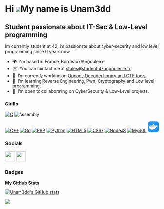 Hi ![](https://user-images.githubusercontent.com/18350557/176309783-0785949b-9127-417c-8b55-ab5a4333674e.gif)My name is Unam3dd
===============================================================================================================================

Student passionate about IT-Sec & Low-Level programming
-------------------------------------------------------

Im currently student at 42, im passionate about cyber-security and low level programming since 6 years now

* 🌍  I'm based in France, Bordeaux/Angouleme
* ✉️  You can contact me at [stales@student.42angouleme.fr](mailto:stales@student.42angouleme.fr)
* 🚀  I'm currently working on [Opcode Decoder library and CTF tools.](http://github.com/Unam3dd/repository)
* 🧠  I'm learning Reverse Engineering, Pwn, Cryptography and Low level programming.
* 🤝  I'm open to collaborating on CyberSecurity & Low-Level projects.

### Skills


<p align="left">
<a href="https://docs.microsoft.com/en-us/cpp/?view=msvc-170" target="_blank" rel="noreferrer"><img src="https://raw.githubusercontent.com/danielcranney/readme-generator/main/public/icons/skills/c-colored.svg" width="36" height="36" alt="C" /></a>
 <a target="_blank" rel="noreferrer"><img src="https://cdn.hackr.io/uploads/topics_svg/1515163329FBBk5SGRAt.svg" width="36" height="36" alt="Assembly"</a>
</p>
<a href="https://docs.microsoft.com/en-us/cpp/?view=msvc-170" target="_blank" rel="noreferrer"><img src="https://raw.githubusercontent.com/danielcranney/readme-generator/main/public/icons/skills/cplusplus-colored.svg" width="36" height="36" alt="C++" /></a>
<a href="https://go.dev/doc/" target="_blank" rel="noreferrer"><img src="https://raw.githubusercontent.com/danielcranney/readme-generator/main/public/icons/skills/go-colored.svg" width="36" height="36" alt="Go" /></a>
<a href="https://www.php.net/" target="_blank" rel="noreferrer"><img src="https://raw.githubusercontent.com/danielcranney/readme-generator/main/public/icons/skills/php-colored.svg" width="36" height="36" alt="PHP" /></a>
<a href="https://www.python.org/" target="_blank" rel="noreferrer"><img src="https://raw.githubusercontent.com/danielcranney/readme-generator/main/public/icons/skills/python-colored.svg" width="36" height="36" alt="Python" /></a>
<a href="https://developer.mozilla.org/en-US/docs/Glossary/HTML5" target="_blank" rel="noreferrer"><img src="https://raw.githubusercontent.com/danielcranney/readme-generator/main/public/icons/skills/html5-colored.svg" width="36" height="36" alt="HTML5" /></a>
<a href="https://www.w3.org/TR/CSS/#css" target="_blank" rel="noreferrer"><img src="https://raw.githubusercontent.com/danielcranney/readme-generator/main/public/icons/skills/css3-colored.svg" width="36" height="36" alt="CSS3" /></a>
<a href="https://nodejs.org/en/" target="_blank" rel="noreferrer"><img src="https://raw.githubusercontent.com/danielcranney/readme-generator/main/public/icons/skills/nodejs-colored.svg" width="36" height="36" alt="NodeJS" /></a>
<a href="https://www.mysql.com/" target="_blank" rel="noreferrer"><img src="https://raw.githubusercontent.com/danielcranney/readme-generator/main/public/icons/skills/mysql-colored.svg" width="36" height="36" alt="MySQL" /></a>
 <a href="https://www.docker.com/" target="_blank" rel="noreferrer"><img src="https://raw.githubusercontent.com/tandpfun/skill-icons/main/icons/Docker.svg" width="36" height="36" alt="Docker" /></a>


### Socials

<p align="left"> <a href="https://www.github.com/Unam3dd" target="_blank" rel="noreferrer"><img src="https://raw.githubusercontent.com/danielcranney/readme-generator/main/public/icons/socials/github.svg" width="32" height="32" /></a> <a href="https://www.twitter.com/sam0verfl0w" target="_blank" rel="noreferrer"><img src="https://raw.githubusercontent.com/danielcranney/readme-generator/main/public/icons/socials/twitter.svg" width="32" height="32" /></a></p>

### Badges

<b>My GitHub Stats</b>

<a href="http://www.github.com/Unam3dd"><img src="https://github-readme-stats.vercel.app/api?username=Unam3dd&show_icons=true&hide=&count_private=true&title_color=64748b&text_color=64748b&icon_color=64748b&bg_color=ffffff&hide_border=true&show_icons=true" alt="Unam3dd's GitHub stats" /></a>

<a href="http://www.github.com/Unam3dd"><img src="https://github-readme-streak-stats.herokuapp.com/?user=Unam3dd&stroke=64748b&background=ffffff&ring=64748b&fire=64748b&currStreakNum=64748b&currStreakLabel=64748b&sideNums=64748b&sideLabels=64748b&dates=64748b&hide_border=true" /></a>
